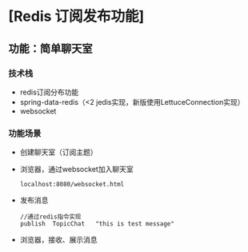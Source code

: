 # [Redis 订阅发布功能]

## 功能：简单聊天室


### 技术栈
- redis订阅分布功能
- spring-data-redis（<2 jedis实现，新版使用LettuceConnection实现）
- websocket

### 功能场景
- 创建聊天室（订阅主题）
- 浏览器，通过websocket加入聊天室
  
      localhost:8080/websocket.html
  

- 发布消息 
  
      //通过redis指令实现
      publish  TopicChat   "this is test message"
- 浏览器，接收、展示消息

